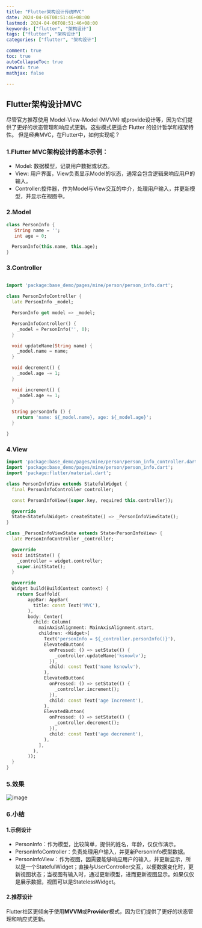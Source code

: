 ```yaml
---
title: "Flutter架构设计传统MVC"
date: 2024-04-06T08:51:46+08:00
lastmod: 2024-04-06T08:51:46+08:00
keywords: ["flutter", "架构设计"]
tags: ["flutter", "架构设计"]
categories: ["flutter", "架构设计"]

comment: true
toc: true
autoCollapseToc: true
reward: true
mathjax: false

---
```


<!--more-->

## Flutter架构设计MVC

尽管官方推荐使用 Model-View-Model (MVVM) 或provide设计等，因为它们提供了更好的状态管理和响应式更新。这些模式更适合 Flutter 的设计哲学和框架特性。
但是经典MVC，在Flutter中，如何实现呢？

### 1.Flutter MVC架构设计的基本示例：

* Model: 数据模型，记录用户数据或状态。
* View: 用户界面，View负责显示Model的状态，通常会包含逻辑来响应用户的输入。
* Controller:控件器，作为Model与View交互的中介，处理用户输入，并更新模型，并显示在视图中。

### 2.Model

```dart
class PersonInfo {
   String name = '';
   int age = 0;

  PersonInfo(this.name, this.age);
}
```

### 3.Controller

```dart

import 'package:base_demo/pages/mine/person/person_info.dart';

class PersonInfoController {
  late PersonInfo _model;

  PersonInfo get model => _model;

  PersonInfoController() {
    _model = PersonInfo('', 0);
  }

  void updateName(String name) {
    _model.name = name;
  }

  void decrement() {
    _model.age -= 1;
  }

  void increment() {
    _model.age += 1;
  }

  String personInfo () {
    return 'name: ${_model.name}, age: ${_model.age}';
  }

}

```

### 4.View

```dart
import 'package:base_demo/pages/mine/person/person_info_controller.dart';
import 'package:base_demo/pages/mine/person/person_info.dart';
import 'package:flutter/material.dart';

class PersonInfoView extends StatefulWidget {
  final PersonInfoController controller;

  const PersonInfoView({super.key, required this.controller});

  @override
  State<StatefulWidget> createState() => _PersonInfoViewState();
}

class _PersonInfoViewState extends State<PersonInfoView> {
  late PersonInfoController _controller;

  @override
  void initState() {
    _controller = widget.controller;
    super.initState();
  }

  @override
  Widget build(BuildContext context) {
    return Scaffold(
        appBar: AppBar(
          title: const Text('MVC'),
        ),
        body: Center(
          child: Column(
            mainAxisAlignment: MainAxisAlignment.start,
            children: <Widget>[
              Text('personInfo = ${_controller.personInfo()}'),
              ElevatedButton(
                onPressed: () => setState(() {
                  _controller.updateName('ksnowlv');
                }),
                child: const Text('name ksnowlv'),
              ),
              ElevatedButton(
                onPressed: () => setState(() {
                  _controller.increment();
                }),
                child: const Text('age Increment'),
              ),
              ElevatedButton(
                onPressed: () => setState(() {
                  _controller.decrement();
                }),
                child: const Text('age decrement'),
              ),
            ],
          ),
        ));
  }
}

```

### 5.效果

![image](/images/flutter/flutter架构设计传统MVC/result.png)


### 6.小结

#### 1.示例设计

* PersonInfo：作为模型，比较简单，提供的姓名，年龄，仅仅作演示。
* PersonInfoController：负责处理用户输入，并更新PersonInfo模型数据。
* PersonInfoView：作为视图，因需要能够响应用户的输入，并更新显示，所以是一个StatefulWidget；直接与UserController交互，以便数据变化时，更新视图状态；当视图有输入时，通过更新模型，进而更新视图显示。如果仅仅是展示数据，视图可以是StatelessWidget。

#### 2.推荐设计

Flutter社区更倾向于使用**MVVM**或**Provider**模式，因为它们提供了更好的状态管理和响应式更新。






